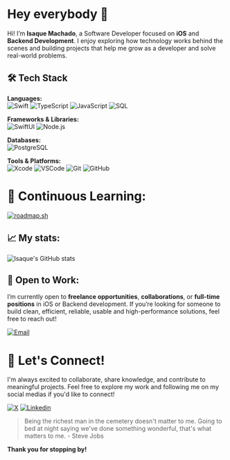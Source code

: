 # Hey everybody 👋

Hi! I’m **Isaque Machado**, a Software Developer focused on **iOS** and **Backend Development**. I enjoy exploring how technology works behind the scenes and building projects that help me grow as a developer and solve real-world problems.

## 🛠️ Tech Stack

**Languages:**  
![Swift](https://img.shields.io/badge/Swift-F05138?style=flat&logo=swift&logoColor=white)
![TypeScript](https://img.shields.io/badge/TypeScript-3178C6?style=flat&logo=typescript&logoColor=white)
![JavaScript](https://img.shields.io/badge/JavaScript-3178C6?style=flat&logo=javascript&logoColor=white)
![SQL](https://img.shields.io/badge/SQL-336791?style=flat&logo=postgresql&logoColor=white)

**Frameworks & Libraries:**  
![SwiftUI](https://img.shields.io/badge/SwiftUI-0085CA?style=flat&logo=swift&logoColor=white)
![Node.js](https://img.shields.io/badge/Node.js-339933?style=flat&logo=node.js&logoColor=white)

**Databases:**  
![PostgreSQL](https://img.shields.io/badge/PostgreSQL-4169E1?style=flat&logo=postgresql&logoColor=white)

**Tools & Platforms:**  
![Xcode](https://img.shields.io/badge/Xcode-147EFB?style=flat&logo=xcode&logoColor=white)
![VSCode](https://img.shields.io/badge/VS%20Code-007ACC?style=flat&logo=visualstudiocode&logoColor=white)
![Git](https://img.shields.io/badge/Git-F05032?style=flat&logo=git&logoColor=white)
![GitHub](https://img.shields.io/badge/GitHub-181717?style=flat&logo=github&logoColor=white)

# 🎯 Continuous Learning:
[![roadmap.sh](https://roadmap.sh/card/tall/677e170370129741a82a4f91?variant=dark)](https://roadmap.sh)

## 📈 My stats:
![Isaque's GitHub stats](https://github-readme-stats.vercel.app/api?username=isaqueDaSilva&show_icons=true&theme=radical)

## 🚀 Open to Work:
I’m currently open to **freelance opportunities**, **collaborations**, or **full-time positions** in iOS or Backend development. If you’re looking for someone to build clean, efficient, reliable, usable and high-performance solutions, feel free to reach out! <br>

[![Email](https://skillicons.dev/icons?i=gmail)](mailto:isaqued@icloud.com)

# 📣 Let's Connect!  
I'm always excited to collaborate, share knowledge, and contribute to meaningful projects. Feel free to explore my work and following me on my social medias if you'd like to connect!  <br>

[![X](https://img.shields.io/badge/X-000000?style=for-the-badge&logo=x&logoColor=white)](https://x.com/dev_zaquin?s=21)
[![Linkedin](https://img.shields.io/badge/LinkedIn-0077B5?style=for-the-badge&logo=linkedin&logoColor=white)](https://www.linkedin.com/in/isaquedasilva)
<!-- [![Medium](https://img.shields.io/badge/Medium-12100E?style=for-the-badge&logo=medium&logoColor=white)](https://isaquemach.medium.com) -->

> Being the richest man in the cemetery doesn't matter to me. Going to bed at night saying we've done something wonderful, that's what matters to me. - Steve Jobs
> 
**Thank you for stopping by!**
<!--
**isaqueDaSilva/isaqueDaSilva** is a ✨ _special_ ✨ repository because its `README.md` (this file) appears on your GitHub profile.

Here are some ideas to get you started:

- 🔭 I’m currently working on ...
- 🌱 I’m currently learning ...
- 👯 I’m looking to collaborate on ...
- 🤔 I’m looking for help with ...
- 💬 Ask me about ...
- 📫 How to reach me: ...
- 😄 Pronouns: ...
- ⚡ Fun fact: ...
-->
